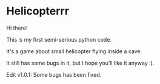 # Helicopterrr

Hi there!

This is my first semi-serious python code.

It's a game about small helicopter flying inside a cave.

It still has some bugs in it, but I hope you'll like it anyway :).

Edit v1.0.1: Some bugs has been fixed.
